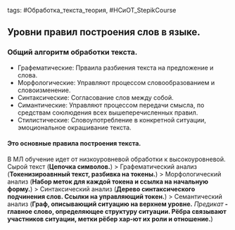  tags: #Обработка_текста_теория, #НСиОТ_StepikCourse


 ## Уровни правил построения слов в языке.
 
### Общий алгоритм обработки текста.

- Графематические:
	Прваила разбиения текста на предложение и слова.
- Морфологические:
	Управляют процессом словообразованием и словоизменение.
- Синтаксические:
	Согласование слов между собой.
- Симантические:
	Управляют процессом передачи смысла, по средствам союлюдения всех вышеперечисленных правил.
- Стилистические:
	Словоупотребление в конкретной ситуации, эмоциональное окрашивание текста.
	
#### Это основные правила построения текста.

В МЛ обучение идет от низкоуровневой обработки к высокоуровневой. 
Сырой текст (<b>Цепочка символов.</b>) > 
Графематический анализ (<b>Токенизироавнный текст, разбивка на токены.</b>) >
Морфологический анализ (<b>Набор меток для каждой токена и ссылка на начальную форму.</b>) >
Синтаксический анализ (<b>Дерево синтаксического подчинения слов. Ссылки на управляющий токен.</b>) >
Семантический анализ (<b>Граф, описывающий ситуацию на верхнем уровне.</b> <i>Предикат</i><b> - главное слово, определяющее структуру ситуации. Рёбра связывают участников ситуации, метки рёбер хар-ют их роли и отношение.</b>)



